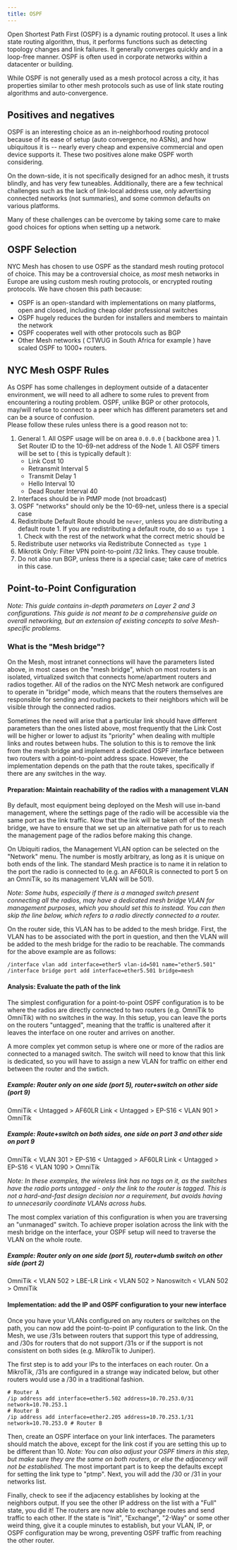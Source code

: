 ```yaml
---
title: OSPF
---
```

Open Shortest Path First (OSPF) is a dynamic routing protocol. It uses a link state routing algorithm, thus, it performs functions such as detecting topology changes and link failures. It generally converges quickly and in a loop-free manner. OSPF is often used in corporate networks within a datacenter or building.  

While OSPF is not generally used as a mesh protocol across a city, it has properties similar to other mesh protocols such as use of link state routing algorithms and auto-convergence.  

## Positives and negatives

OSPF is an interesting choice as an in-neighborhood routing protocol because of its ease of setup (auto convergence, no ASNs), and how ubiquitous it is -- nearly every cheap and expensive commercial and open device supports it. These two positives alone make OSPF worth considering.

On the down-side, it is not specifically designed for an adhoc mesh, it trusts blindly, and has very few tuneables. Additionally, there are a few technical challenges such as the lack of link-local address use, only advertising connected networks (not summaries), and some common defaults on various platforms.  

Many of these challenges can be overcome by taking some care to make good choices for options when setting up a network.

## OSPF Selection

NYC Mesh has chosen to use OSPF as the standard mesh routing protocol of choice. This may be a controversial choice, as _most_ mesh networks in Europe are using custom mesh routing protocols, or encrypted routing protocols. We have chosen this path because:

* OSPF is an open-standard with implementations on many platforms, open and closed, including cheap older professional switches
* OSPF hugely reduces the burden for installers and members to maintain the network
* OSPF cooperates well with other protocols such as BGP
* Other Mesh networks ( CTWUG in South Africa for example ) have scaled OSPF to 1000+ routers.

## NYC Mesh OSPF Rules

As OSPF has some challenges in deployment outside of a datacenter environment, we will need to all adhere to some rules to prevent from encountering a routing problem.
OSPF, unlike BGP or other protocols, may/will refuse to connect to a peer which has different parameters set and can be a source of confusion.  
Please follow these rules unless there is a good reason not to:

  1. General
    1. All OSPF usage will be on area `0.0.0.0` ( backbone area )
    1. Set Router ID to the 10-69-net address of the Node
    1. All OSPF timers will be set to ( this is typically default ):
      - Link Cost 10
      - Retransmit Interval 5
      - Transmit Delay 1
      - Hello Interval 10
      - Dead Router Interval 40
  1. Interfaces should be in PtMP mode (not broadcast)
  1. OSPF "networks" should only be the 10-69-net, unless there is a special case
  1. Redistribute Default Route should be `never`, unless you are distributing a default route
    1. If you are redistributing a default route, do so `as type 1`
    1. Check with the rest of the network what the correct metric should be
  1. Redistribute user networks via Redistribute Connected `as type 1`
  1. Mikrotik Only: Filter VPN point-to-point /32 links. They cause trouble.
  1. Do not also run BGP, unless there is a special case; take care of metrics in this case.

## Point-to-Point Configuration

_Note: This guide contains in-depth parameters on Layer 2 and 3 configurations. This guide is not meant to be a comprehensive guide on overall networking, but an extension of existing concepts to solve Mesh-specific problems._

### What is the "Mesh bridge"?
On the Mesh, most intranet connections will have the parameters listed above, in most cases on the "mesh bridge", which on most routers is an isolated, virtualized switch that connects home/apartment routers and radios together. All of the radios on the NYC Mesh network are configured to operate in "bridge" mode, which means that the routers themselves are responsible for sending and routing packets to their neighbors which will be visible through the connected radios.

Sometimes the need will arise that a particular link should have different parameters than the ones listed above, most frequently that the Link Cost will be higher or lower to adjust its "priority" when dealing with multiple links and routes between hubs. The solution to this is to remove the link from the mesh bridge and implement a dedicated OSPF interface between two routers with a point-to-point address space. However, the implementation depends on the path that the route takes, specifically if there are any switches in the way.

#### Preparation: Maintain reachability of the radios with a management VLAN

By default, most equipment being deployed on the Mesh will use in-band management, where the settings page of the radio will be accessible via the same port as the link traffic. Now that the link will be taken off of the mesh bridge, we have to ensure that we set up an alternative path for us to reach the management page of the radios before making this change.

On Ubiquiti radios, the Management VLAN option can be selected on the "Network" menu. The number is mostly arbitrary, as long as it is unique on both ends of the link. The standard Mesh practice is to name it in relation to the port the radio is connected to (e.g. an AF60LR is connected to port 5 on an OmniTik, so its management VLAN will be 501).

_Note: Some hubs, especially if there is a managed switch present connecting all the radios, may have a dedicated mesh bridge VLAN for management purposes, which you should set this to instead. You can then skip the line below, which refers to a radio directly connected to a router._

On the router side, this VLAN has to be added to the mesh bridge. First, the VLAN has to be associated with the port in question, and then the VLAN will be added to the mesh bridge for the radio to be reachable. The commands for the above example are as follows:
```
/interface vlan add interface=ether5 vlan-id=501 name="ether5.501"
/interface bridge port add interface=ether5.501 bridge=mesh 
```

#### Analysis: Evaluate the path of the link

The simplest configuration for a point-to-point OSPF configuration is to be where the radios are directly connected to two routers (e.g. OmniTik to OmniTik) with no switches in the way. In this setup, you can leave the ports on the routers "untagged", meaning that the traffic is unaltered after it leaves the interface on one router and arrives on another.

A more complex yet common setup is where one or more of the radios are connected to a managed switch. The switch will need to know that this link is dedicated, so you will have to assign a new VLAN for traffic on either end between the router and the swtich.

##### Example: Router only on one side (port 5), router+switch on other side (port 9)
OmniTik < Untagged > AF60LR Link < Untagged > EP-S16 < VLAN 901 > OmniTik

##### Example: Route+switch on both sides, one side on port 3 and other side on port 9
OmniTik < VLAN 301 > EP-S16 < Untagged > AF60LR Link < Untagged > EP-S16 < VLAN 1090 > OmniTik

_Note: In these examples, the wireless link has no tags on it, as the switches have the radio ports untagged - only the link to the router is tagged. This is not a hard-and-fast design decision nor a requirement, but avoids having to unnecesarily coordinate VLANs across hubs._

The most complex variation of this configuration is when you are traversing an "unmanaged" switch. To achieve proper isolation across the link with the mesh bridge on the interface, your OSPF setup will need to traverse the VLAN on the whole route.

##### Example: Router only on one side (port 5), router+dumb switch on other side (port 2)
OmniTik < VLAN 502 > LBE-LR Link < VLAN 502 > Nanoswitch < VLAN 502 > OmniTik

#### Implementation: add the IP and OSPF configuration to your new interface

Once you have your VLANs configured on any routers or switches on the path, you can now add the point-to-point IP configuration to the link. On the Mesh, we use /31s between routers that support this type of addressing, and /30s for routers that do not support /31s or if the support is not consistent on both sides (e.g. MikroTik to Juniper).

The first step is to add your IPs to the interfaces on each router. On a MikroTik, /31s are configured in a strange way indicated below, but other routers would use a /30 in a traditional fashion.
```
# Router A
/ip address add interface=ether5.502 address=10.70.253.0/31 network=10.70.253.1
# Router B
/ip address add interface=ether2.205 address=10.70.253.1/31 network=10.70.253.0 # Router B
```

Then, create an OSPF interface on your link interfaces. The parameters should match the above, except for the link cost if you are setting this up to be different than 10. _Note: You can also adjust your OSPF timers in this step, but make sure they are the same on both routers, or else the adjacency will not be established._ The most important part is to keep the defaults except for setting the link type to "ptmp". Next, you will add the /30 or /31 in your networks list.

Finally, check to see if the adjacency establishes by looking at the neighbors output. If you see the other IP address on the list with a "Full" state, you did it! The routers are now able to exchange routes and send traffic to each other. If the state is "Init", "Exchange", "2-Way" or some other weird thing, give it a couple minutes to establish, but your VLAN, IP, or OSPF configuration may be wrong, preventing OSPF traffic from reaching the other router.
